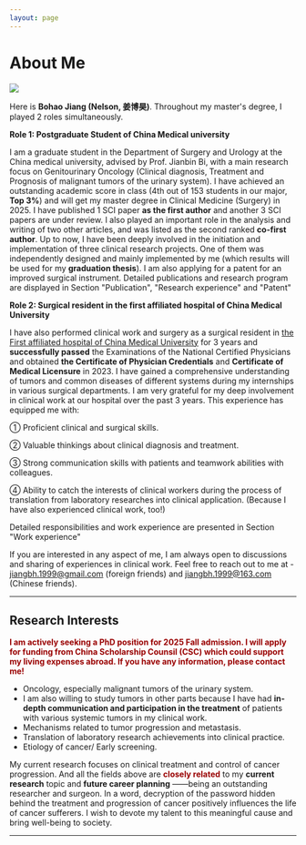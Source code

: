 ```yaml
---
layout: page
---
```


# About Me

<img src="https://nelsonjiang1999.github.io//Bohao Jiang.jpg" class="floatpic">

Here is **Bohao Jiang (Nelson, 姜博昊)**. Throughout my master's degree, I played 2 roles simultaneously.

**Role 1: Postgraduate Student of China Medical university** <br>

I am a graduate student in the Department of Surgery and Urology at the China medical university, advised by Prof. Jianbin Bi, with a main research focus on Genitourinary Oncology (Clinical diagnosis, Treatment and Prognosis of malignant tumors of the urinary system). I have achieved an outstanding academic score in class (4th out of 153 students in our major, **Top 3%**) and will get my master degree in Clinical Medicine (Surgery) in 2025.  I have published 1 SCI paper **as the first author** and another 3 SCI papers are under review. I also played an important role in the analysis and writing of two other articles, and was listed as the second ranked **co-first author**. Up to now, I have been deeply involved in the initiation and implementation of three clinical research projects. One of them was independently designed and mainly implemented by me (which results will be used for my **graduation thesis**). I am also applying for a patent for an improved surgical instrument. Detailed publications and research program are displayed in Section "Publication", "Research experience" and "Patent"

**Role 2: Surgical resident in the first affiliated hospital of China Medical University**<br>

I have also performed clinical work and surgery as a surgical resident in [the First affiliated hospital of China Medical University](https://www.cmu1h.com/home) for 3 years and **successfully passed** the Examinations of the National Certified Physicians and obtained **the Certificate of Physician Credentials** and **Certificate of Medical Licensure** in 2023. I have gained a comprehensive understanding of tumors and common diseases of different systems during my internships in various surgical departments.  I am very grateful for my deep involvement in clinical work at our hospital over the past 3 years. This experience has equipped me with: <br>

① Proficient clinical and surgical skills.<br>

② Valuable thinkings about clinical diagnosis and treatment.<br>

③ Strong communication skills with patients and teamwork abilities with colleagues.<br>

④ Ability to catch the interests of clinical workers during the process of translation from laboratory researches into clinical application. (Because I have also experienced clinical work, too!)<br>

Detailed responsibilities and work experience are presented in Section "Work experience"

If you are interested in any aspect of me, I am always open to discussions and sharing of experiences in clinical work. Feel free to reach out to me at - jiangbh.1999@gmail.com (foreign friends) and jiangbh.1999@163.com (Chinese friends).

---

## Research Interests

**<font color="#990000">I am actively seeking a PhD position for 2025 Fall admission. I will apply for funding from China Scholarship Counsil (CSC) which could support my living expenses abroad. If you have any information, please contact me!</font>**

- Oncology, especially malignant tumors of the urinary system. 
- I am also willing to study tumors in other parts because I have had **in-depth communication and participation in the treatment** of patients with various systemic tumors in my clinical work.
- Mechanisms related to tumor progression and metastasis.
- Translation of laboratory research achievements into clinical practice.
- Etiology of cancer/ Early screening. 

My current research focuses on clinical treatment and control of cancer progression. And all the fields above are **<font color="#990000">closely related</font>** to my **current research** topic and **future career planning** ——being an outstanding researcher and surgeon. In a word, decryption of  the password hidden behind the treatment and progression of cancer positively influences the life of cancer sufferers.  I wish to devote my talent to this meaningful cause and bring well-being to society.

---



